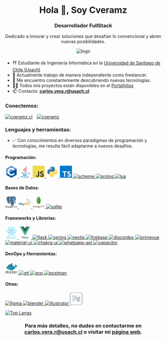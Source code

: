 <h1 align="center">Hola 👋, Soy Cveramz</h1>
<h3 align="center">Desarrollador FullStack</h3>
<p align="center">Dedicado a innovar y crear soluciones que desafían lo convencional y abren nuevas posibilidades.</p>

<p align="center">
  <img src="https://i.postimg.cc/DZqY3kps/logorecortado.png" alt="logo" width="150px" />
</p>

- ⛩️ Estudiante de Ingeniería Informática en la [Universidad de Santiago de Chile (Usach)](https://usach.cl)
- 🔭 Actualmente trabajo de manera independiente como freelancer.
- 🌱 Me encuentro constantemente descubriendo nuevas tecnologías.
- 👨‍💻 Todos mis proyectos están disponibles en el [Portafolios](https://cveramz.cl)
- 📫 Contacto: **carlos.vera.r@usach.cl**

<h3 align="left">Conectemos:</h3>
<p align="left">
  <a href="https://cveramz.cl" target="_blank" style="display: inline-block; margin-right: 10px;">
    <img src="https://cdn-icons-png.flaticon.com/512/5339/5339181.png" alt="cveramz.cl" height="30" width="30" />
  </a>
  <a href="https://linkedin.com/in/cveramz" target="_blank" style="display: inline-block;">
    <img src="https://raw.githubusercontent.com/rahuldkjain/github-profile-readme-generator/master/src/images/icons/Social/linked-in-alt.svg" alt="cveramz" height="30" width="30" />
  </a>
</p>

<h3 align="left">Lenguajes y herramientas:</h3>

- ✅ Con conocimientos en diversos paradigmas de programación y tecnologías, me resulta fácil adaptarme a nuevos desafíos.

<h4>Programación:</h4>
<p align="left">
  <a href="https://www.cprogramming.com/" target="_blank" rel="noreferrer">
    <img src="https://raw.githubusercontent.com/devicons/devicon/master/icons/c/c-original.svg" alt="c" width="40" height="40"/>
  </a>
  <a href="https://www.java.com" target="_blank" rel="noreferrer">
    <img src="https://raw.githubusercontent.com/devicons/devicon/master/icons/java/java-original.svg" alt="java" width="40" height="40"/>
  </a>
  <a href="https://developer.mozilla.org/en-US/docs/Web/JavaScript" target="_blank" rel="noreferrer">
    <img src="https://raw.githubusercontent.com/devicons/devicon/master/icons/javascript/javascript-original.svg" alt="javascript" width="40" height="40"/>
  </a>
  <a href="https://www.python.org" target="_blank" rel="noreferrer">
    <img src="https://raw.githubusercontent.com/devicons/devicon/master/icons/python/python-original.svg" alt="python" width="40" height="40"/>
  </a>
  <a href="https://www.typescriptlang.org/" target="_blank" rel="noreferrer">
    <img src="https://raw.githubusercontent.com/devicons/devicon/master/icons/typescript/typescript-original.svg" alt="typescript" width="40" height="40"/>
  </a>
  <a href="https://www.scheme.com/" target="_blank" rel="noreferrer">
    <img src="https://upload.wikimedia.org/wikipedia/commons/thumb/c/c1/Racket-logo.svg/1200px-Racket-logo.svg.png" alt="scheme" width="40" height="40"/>
  </a>
  <a href="https://www.swi-prolog.org/" target="_blank" rel="noreferrer">
    <img src="https://www.svgrepo.com/show/374005/prolog.svg" alt="prolog" width="40" height="40"/>
  </a>
  <a href="https://www.lua.org/" target="_blank" rel="noreferrer">
    <img src="https://upload.wikimedia.org/wikipedia/commons/thumb/c/cf/Lua-Logo.svg/2048px-Lua-Logo.svg.png" alt="lua" width="40" height="40"/>
  </a>
</p>

<h4>Bases de Datos:</h4>
<p align="left">
  <a href="https://www.postgresql.org" target="_blank" rel="noreferrer">
    <img src="https://raw.githubusercontent.com/devicons/devicon/master/icons/postgresql/postgresql-original-wordmark.svg" alt="postgresql" width="40" height="40"/>
  </a>
  <a href="https://www.mysql.com/" target="_blank" rel="noreferrer">
    <img src="https://raw.githubusercontent.com/devicons/devicon/master/icons/mysql/mysql-original-wordmark.svg" alt="mysql" width="40" height="40"/>
  </a>
  <a href="https://www.mongodb.com/" target="_blank" rel="noreferrer">
    <img src="https://raw.githubusercontent.com/devicons/devicon/master/icons/mongodb/mongodb-original-wordmark.svg" alt="mongodb" width="40" height="40"/>
  </a>
  <a href="https://www.sqlite.org/" target="_blank" rel="noreferrer">
    <img src="https://www.vectorlogo.zone/logos/sqlite/sqlite-icon.svg" alt="sqlite" width="40" height="40"/>
  </a>
</p>

<h4>Frameworks y Librerías:</h4>
<p align="left">
  <a href="https://reactjs.org/" target="_blank" rel="noreferrer">
    <img src="https://raw.githubusercontent.com/devicons/devicon/master/icons/react/react-original-wordmark.svg" alt="react" width="40" height="40"/>
  </a>
  <a href="https://vuejs.org/" target="_blank" rel="noreferrer">
    <img src="https://raw.githubusercontent.com/devicons/devicon/master/icons/vuejs/vuejs-original-wordmark.svg" alt="vuejs" width="40" height="40"/>
  </a>
  <a href="https://flask.palletsprojects.com/" target="_blank" rel="noreferrer">
    <img src="https://www.vectorlogo.zone/logos/pocoo_flask/pocoo_flask-icon.svg" alt="flask" width="40" height="40"/>
  </a>
  <a href="https://spring.io/" target="_blank" rel="noreferrer">
    <img src="https://www.vectorlogo.zone/logos/springio/springio-icon.svg" alt="spring" width="40" height="40"/>
  </a>
  <a href="https://nextjs.org/" target="_blank" rel="noreferrer">
    <img src="https://cdn.worldvectorlogo.com/logos/nextjs-2.svg" alt="nextjs" width="40" height="40"/>
  </a>
  <a href="https://firebase.google.com/" target="_blank" rel="noreferrer">
    <img src="https://cdn.icon-icons.com/icons2/2699/PNG/512/firebase_logo_icon_171157.png" alt="firebase" width="40" height="40"/>
  </a>
  <a href="https://discordpy.readthedocs.io/en/stable/" target="_blank" rel="noreferrer">
    <img src="https://i.namu.wiki/i/Bmws3Lut9SPDLijBh6RUMz9VtYxjrmXWjlZBF2dgeTYMOGAKntfH1VQnuinzwv7fmy2xoik3csUhyqrchSyKmQ.webp" alt="discordpy" width="40" height="40"/>
  </a>
  <a href="https://www.primefaces.org/primevue/" target="_blank" rel="noreferrer">
    <img src="https://www.primefaces.org/wp-content/uploads/2019/12/primevue-logo.png" alt="primevue" width="40" height="40"/>
  </a>
  <a href="https://mui.com/" target="_blank" rel="noreferrer">
    <img src="https://static-00.iconduck.com/assets.00/material-ui-icon-2048x1626-on580ia9.png" alt="material-ui" width="40" height="40"/>
  </a>
  <a href="https://chakra-ui.com/" target="_blank" rel="noreferrer">
    <img src="https://www.coffeeclass.io/logos/chakra-ui.png" alt="chakra-ui" width="40" height="40"/>
  </a>
  <a href="https://www.whatsapp.com/business/api" target="_blank" rel="noreferrer">
    <img src="https://kutility.com/wp-content/uploads/2024/06/whatsapp-api-new-1.png" alt="whatsapp-api" width="40" height="40"/>
  </a>
  <a href="https://capacitorjs.com/" target="_blank" rel="noreferrer">
    <img src="https://ionic.io/blog/wp-content/uploads/2019/05/capacitor-1.png" alt="capacitor" width="40" height="40" style="object-fit: cover;"/>
  </a>
</p>

<h4>DevOps y Herramientas:</h4>
<p align="left">
  <a href="https://www.docker.com/" target="_blank" rel="noreferrer">
    <img src="https://raw.githubusercontent.com/devicons/devicon/master/icons/docker/docker-original-wordmark.svg" alt="docker" width="40" height="40"/>
  </a>
  <a href="https://git-scm.com/" target="_blank" rel="noreferrer">
    <img src="https://www.vectorlogo.zone/logos/git-scm/git-scm-icon.svg" alt="git" width="40" height="40"/>
  </a>
  <a href="https://cloud.google.com" target="_blank" rel="noreferrer">
    <img src="https://www.vectorlogo.zone/logos/google_cloud/google_cloud-icon.svg" alt="gcp" width="40" height="40"/>
  </a>
  <a href="https://postman.com" target="_blank" rel="noreferrer">
    <img src="https://www.vectorlogo.zone/logos/getpostman/getpostman-icon.svg" alt="postman" width="40" height="40"/>
  </a>
</p>

<h4>Otros:</h4>
<p align="left">
  <a href="https://www.figma.com/" target="_blank" rel="noreferrer">
    <img src="https://www.vectorlogo.zone/logos/figma/figma-icon.svg" alt="figma" width="40" height="40"/>
  </a>
  <a href="https://www.blender.org/" target="_blank" rel="noreferrer">
    <img src="https://download.blender.org/branding/community/blender_community_badge_white.svg" alt="blender" width="40" height="40"/>
  </a>
  <a href="https://www.adobe.com/in/products/illustrator.html" target="_blank" rel="noreferrer">
    <img src="https://www.vectorlogo.zone/logos/adobe_illustrator/adobe_illustrator-icon.svg" alt="illustrator" width="40" height="40"/>
  </a>
  <a href="https://www.photoshop.com/en" target="_blank" rel="noreferrer">
    <img src="https://raw.githubusercontent.com/devicons/devicon/master/icons/photoshop/photoshop-line.svg" alt="photoshop" width="40" height="40"/>
  </a>
</p>

[![Top Langs](https://github-readme-stats.vercel.app/api/top-langs/?username=cveramz\&layout=donut)](https://github.com/Cveramz?tab=repositories)

<h3 align="center">Para más detalles, no dudes en contactarme en <a href="mailto:carlos.vera.r@usach.cl">carlos.vera.r@usach.cl</a> o visitar mi <a href="https://cveramz.cl">página web</a>.</h3>
